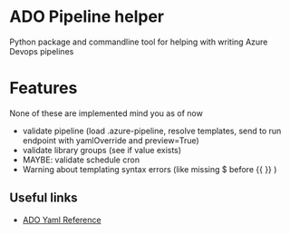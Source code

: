 # ADO Pipeline helper 

Python package and commandline tool for helping with writing Azure Devops pipelines

# Features
None of these are implemented mind you as of now

- validate pipeline (load .azure-pipeline, resolve templates, send to run endpoint with yamlOverride and preview=True)
- validate library groups (see if value exists)
- MAYBE: validate schedule cron
- Warning about templating syntax errors (like missing $ before {{ }} )

## Useful links

- [ADO Yaml Reference](https://learn.microsoft.com/en-us/azure/devops/pipelines/yaml-schema/?view=azure-pipelines)
